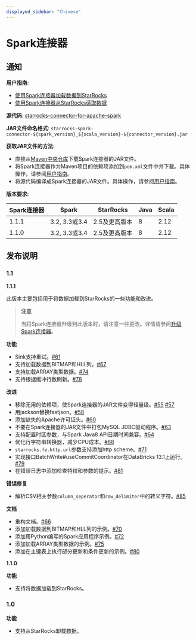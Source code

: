 ```yaml
---
displayed_sidebar: "Chinese"
---
```


# Spark连接器

## **通知**

**用户指南:**

- [使用Spark连接器加载数据到StarRocks](../loading/Spark-connector-starrocks.md)
- [使用Spark连接器从StarRocks读取数据](../unloading/Spark_connector.md)

**源代码**: [starrocks-connector-for-apache-spark](https://github.com/StarRocks/starrocks-connector-for-apache-spark)

**JAR文件命名格式**: `starrocks-spark-connector-${spark_version}_${scala_version}-${connector_version}.jar`

**获取JAR文件的方法:**

- 直接从[Maven中央仓库](https://repo1.maven.org/maven2/com/starrocks)下载Spark连接器的JAR文件。
- 将Spark连接器作为Maven项目的依赖项添加到`pom.xml`文件中并下载。具体操作，请参阅[用户指南](../loading/Spark-connector-starrocks.md#obtain-spark-connector)。
- 将源代码编译成Spark连接器的JAR文件。具体操作，请参阅[用户指南](../loading/Spark-connector-starrocks.md#obtain-spark-connector)。

**版本要求:**

| Spark连接器 | Spark            | StarRocks     | Java | Scala |
| -------------- | ---------------- | ------------- | ---- | ----- |
| 1.1.1           | 3.2, 3.3或3.4   | 2.5及更高版本 | 8    | 2.12  |
| 1.1.0           | 3.2, 3.3或3.4   | 2.5及更高版本 | 8    | 2.12  |

## **发布说明**

### 1.1

**1.1.1**

此版本主要包括用于将数据加载到StarRocks的一些功能和改进。

> **注意**
>
> 当将Spark连接器升级到此版本时，请注意一些更改。详情请参阅[升级Spark连接器](../loading/Spark-connector-starrocks.md#upgrade-from-version-110-to-111)。

**功能**

- Sink支持重试。[#61](https://github.com/StarRocks/starrocks-connector-for-apache-spark/pull/61)
- 支持加载数据到BITMAP和HLL列。[#67](https://github.com/StarRocks/starrocks-connector-for-apache-spark/pull/67)
- 支持加载ARRAY类型数据。[#74](https://github.com/StarRocks/starrocks-connector-for-apache-spark/pull/74)
- 支持根据缓冲行数刷新。[#78](https://github.com/StarRocks/starrocks-connector-for-apache-spark/pull/78)

**改进**

- 移除无用的依赖项，使Spark连接器的JAR文件变得轻量级。[#55](https://github.com/StarRocks/starrocks-connector-for-apache-spark/pull/55) [#57](https://github.com/StarRocks/starrocks-connector-for-apache-spark/pull/57)
- 用jackson替换fastjson。[#58](https://github.com/StarRocks/starrocks-connector-for-apache-spark/pull/58)
- 添加缺失的Apache许可证头。[#60](https://github.com/StarRocks/starrocks-connector-for-apache-spark/pull/60)
- 不要在Spark连接器的JAR文件中打包MySQL JDBC驱动程序。[#63](https://github.com/StarRocks/starrocks-connector-for-apache-spark/pull/63)
- 支持配置时区参数，与Spark Java8 API日期时间兼容。[#64](https://github.com/StarRocks/starrocks-connector-for-apache-spark/pull/64)
- 优化行字符串转换器，减少CPU成本。[#68](https://github.com/StarRocks/starrocks-connector-for-apache-spark/pull/68)
- `starrocks.fe.http.url`参数支持添加http scheme。[#71](https://github.com/StarRocks/starrocks-connector-for-apache-spark/pull/71)
- 实现接口BatchWrite#useCommitCoordinator在DataBricks 13.1上运行。[#79](https://github.com/StarRocks/starrocks-connector-for-apache-spark/pull/79)
- 在错误日志中添加检查特权和参数的提示。[#81](https://github.com/StarRocks/starrocks-connector-for-apache-spark/pull/81)

**错误修复**

- 解析CSV相关参数`column_seperator`和`row_delimiter`中的转义字符。[#85](https://github.com/StarRocks/starrocks-connector-for-apache-spark/pull/85)

**文档**

- 重构文档。[#66](https://github.com/StarRocks/starrocks-connector-for-apache-spark/pull/66)
- 添加加载数据到BITMAP和HLL列的示例。[#70](https://github.com/StarRocks/starrocks-connector-for-apache-spark/pull/70)
- 添加用Python编写的Spark应用程序示例。[#72](https://github.com/StarRocks/starrocks-connector-for-apache-spark/pull/72)
- 添加加载ARRAY类型数据的示例。[#75](https://github.com/StarRocks/starrocks-connector-for-apache-spark/pull/75)
- 添加在主键表上执行部分更新和条件更新的示例。[#80](https://github.com/StarRocks/starrocks-connector-for-apache-spark/pull/80)

**1.1.0**

**功能**

- 支持将数据加载到StarRocks。

### 1.0

**功能**

- 支持从StarRocks卸载数据。